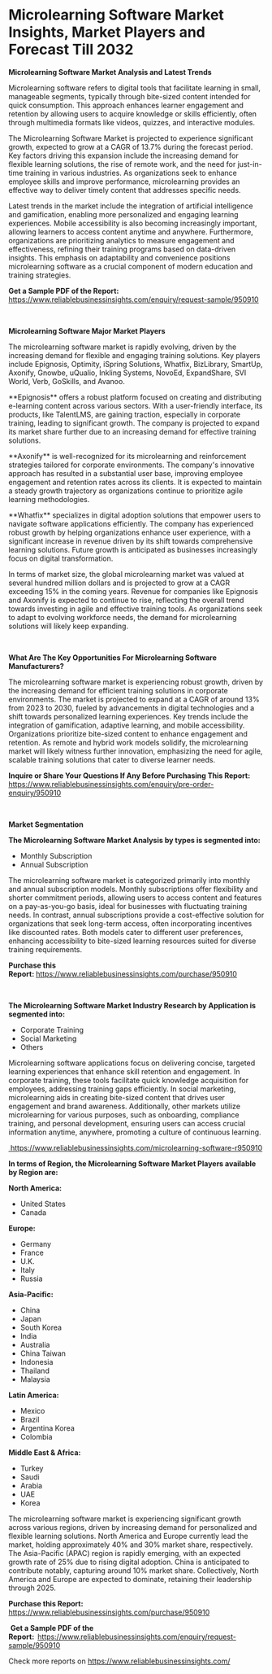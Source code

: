 <p><h1>Microlearning Software Market Insights, Market Players and Forecast Till 2032</h1></p><p><strong>Microlearning Software Market Analysis and Latest Trends</strong></p>
<p><p>Microlearning software refers to digital tools that facilitate learning in small, manageable segments, typically through bite-sized content intended for quick consumption. This approach enhances learner engagement and retention by allowing users to acquire knowledge or skills efficiently, often through multimedia formats like videos, quizzes, and interactive modules. </p><p>The Microlearning Software Market is projected to experience significant growth, expected to grow at a CAGR of 13.7% during the forecast period. Key factors driving this expansion include the increasing demand for flexible learning solutions, the rise of remote work, and the need for just-in-time training in various industries. As organizations seek to enhance employee skills and improve performance, microlearning provides an effective way to deliver timely content that addresses specific needs.</p><p>Latest trends in the market include the integration of artificial intelligence and gamification, enabling more personalized and engaging learning experiences. Mobile accessibility is also becoming increasingly important, allowing learners to access content anytime and anywhere. Furthermore, organizations are prioritizing analytics to measure engagement and effectiveness, refining their training programs based on data-driven insights. This emphasis on adaptability and convenience positions microlearning software as a crucial component of modern education and training strategies.</p></p>
<p><strong>Get a Sample PDF of the Report:&nbsp;</strong> <a href="https://www.reliablebusinessinsights.com/enquiry/request-sample/950910?utm_campaign=2321&utm_medium=2&utm_source=Github&utm_content=ia&utm_term=06032025&utm_id=microlearning-software">https://www.reliablebusinessinsights.com/enquiry/request-sample/950910</a></p>
<p>&nbsp;</p>
<p><strong>Microlearning Software Major Market Players</strong></p>
<p><p>The microlearning software market is rapidly evolving, driven by the increasing demand for flexible and engaging training solutions. Key players include Epignosis, Optimity, iSpring Solutions, Whatfix, BizLibrary, SmartUp, Axonify, Gnowbe, uQualio, Inkling Systems, NovoEd, ExpandShare, SVI World, Verb, GoSkills, and Avanoo.</p><p>**Epignosis** offers a robust platform focused on creating and distributing e-learning content across various sectors. With a user-friendly interface, its products, like TalentLMS, are gaining traction, especially in corporate training, leading to significant growth. The company is projected to expand its market share further due to an increasing demand for effective training solutions.</p><p>**Axonify** is well-recognized for its microlearning and reinforcement strategies tailored for corporate environments. The company's innovative approach has resulted in a substantial user base, improving employee engagement and retention rates across its clients. It is expected to maintain a steady growth trajectory as organizations continue to prioritize agile learning methodologies.</p><p>**Whatfix** specializes in digital adoption solutions that empower users to navigate software applications efficiently. The company has experienced robust growth by helping organizations enhance user experience, with a significant increase in revenue driven by its shift towards comprehensive learning solutions. Future growth is anticipated as businesses increasingly focus on digital transformation.</p><p>In terms of market size, the global microlearning market was valued at several hundred million dollars and is projected to grow at a CAGR exceeding 15% in the coming years. Revenue for companies like Epignosis and Axonify is expected to continue to rise, reflecting the overall trend towards investing in agile and effective training tools. As organizations seek to adapt to evolving workforce needs, the demand for microlearning solutions will likely keep expanding.</p></p>
<p>&nbsp;</p>
<p><strong>What Are The Key Opportunities For Microlearning Software Manufacturers?</strong></p>
<p><p>The microlearning software market is experiencing robust growth, driven by the increasing demand for efficient training solutions in corporate environments. The market is projected to expand at a CAGR of around 13% from 2023 to 2030, fueled by advancements in digital technologies and a shift towards personalized learning experiences. Key trends include the integration of gamification, adaptive learning, and mobile accessibility. Organizations prioritize bite-sized content to enhance engagement and retention. As remote and hybrid work models solidify, the microlearning market will likely witness further innovation, emphasizing the need for agile, scalable training solutions that cater to diverse learner needs.</p></p>
<p><strong>Inquire or Share Your Questions If Any Before Purchasing This Report:</strong> <a href="https://www.reliablebusinessinsights.com/enquiry/pre-order-enquiry/950910?utm_campaign=2321&utm_medium=2&utm_source=Github&utm_content=ia&utm_term=06032025&utm_id=microlearning-software">https://www.reliablebusinessinsights.com/enquiry/pre-order-enquiry/950910</a></p>
<p>&nbsp;</p>
<p><strong>Market Segmentation</strong></p>
<p><strong>The Microlearning Software Market Analysis by types is segmented into:</strong></p>
<p><ul><li>Monthly Subscription</li><li>Annual Subscription</li></ul></p>
<p><p>The microlearning software market is categorized primarily into monthly and annual subscription models. Monthly subscriptions offer flexibility and shorter commitment periods, allowing users to access content and features on a pay-as-you-go basis, ideal for businesses with fluctuating training needs. In contrast, annual subscriptions provide a cost-effective solution for organizations that seek long-term access, often incorporating incentives like discounted rates. Both models cater to different user preferences, enhancing accessibility to bite-sized learning resources suited for diverse training requirements.</p></p>
<p><strong>Purchase this Report:&nbsp;</strong><a href="https://www.reliablebusinessinsights.com/purchase/950910?utm_campaign=2321&utm_medium=2&utm_source=Github&utm_content=ia&utm_term=06032025&utm_id=microlearning-software">https://www.reliablebusinessinsights.com/purchase/950910</a></p>
<p>&nbsp;</p>
<p><strong>The Microlearning Software Market Industry Research by Application is segmented into:</strong></p>
<p><ul><li>Corporate Training</li><li>Social Marketing</li><li>Others</li></ul></p>
<p><p>Microlearning software applications focus on delivering concise, targeted learning experiences that enhance skill retention and engagement. In corporate training, these tools facilitate quick knowledge acquisition for employees, addressing training gaps efficiently. In social marketing, microlearning aids in creating bite-sized content that drives user engagement and brand awareness. Additionally, other markets utilize microlearning for various purposes, such as onboarding, compliance training, and personal development, ensuring users can access crucial information anytime, anywhere, promoting a culture of continuous learning.</p></p>
<p><a href="https://www.reliablebusinessinsights.com/microlearning-software-r950910?utm_campaign=2321&utm_medium=2&utm_source=Github&utm_content=ia&utm_term=06032025&utm_id=microlearning-software">&nbsp;https://www.reliablebusinessinsights.com/microlearning-software-r950910</a></p>
<p><strong>In terms of Region, the Microlearning Software Market Players available by Region are:</strong></p>
<p>
    <p> <strong> North America: </strong>
        <ul>
            <li>United States</li>
            <li>Canada</li>
        </ul>
        </p> 
    <p> <strong> Europe: </strong>
        <ul>
            <li>Germany</li>
            <li>France</li>
            <li>U.K.</li>
            <li>Italy</li>
            <li>Russia</li>
        </ul>
        </p> 
    <p> <strong> Asia-Pacific: </strong>
        <ul>
            <li>China</li>
            <li>Japan</li>
            <li>South Korea</li>
            <li>India</li>
            <li>Australia</li>
            <li>China Taiwan</li>
            <li>Indonesia</li>
            <li>Thailand</li>
            <li>Malaysia</li>
        </ul>
        </p> 
    <p> <strong> Latin America: </strong>
        <ul>
            <li>Mexico</li>
            <li>Brazil</li>
            <li>Argentina Korea</li>
            <li>Colombia</li>
        </ul>
        </p> 
    <p> <strong> Middle East & Africa: </strong>
        <ul>
            <li>Turkey</li>
            <li>Saudi</li>
            <li>Arabia</li>
            <li>UAE</li>
            <li>Korea</li>
        </ul>
    </p>
    </p>
<p><p>The microlearning software market is experiencing significant growth across various regions, driven by increasing demand for personalized and flexible learning solutions. North America and Europe currently lead the market, holding approximately 40% and 30% market share, respectively. The Asia-Pacific (APAC) region is rapidly emerging, with an expected growth rate of 25% due to rising digital adoption. China is anticipated to contribute notably, capturing around 10% market share. Collectively, North America and Europe are expected to dominate, retaining their leadership through 2025.</p></p>
<p><strong>Purchase this Report: </strong><a href="https://www.reliablebusinessinsights.com/purchase/950910?utm_campaign=2321&utm_medium=2&utm_source=Github&utm_content=ia&utm_term=06032025&utm_id=microlearning-software">https://www.reliablebusinessinsights.com/purchase/950910</a></p>
<p>&nbsp;<strong>Get a Sample PDF of the Report:&nbsp;&nbsp;</strong><a href="https://www.reliablebusinessinsights.com/enquiry/request-sample/950910?utm_campaign=2321&utm_medium=2&utm_source=Github&utm_content=ia&utm_term=06032025&utm_id=microlearning-software">https://www.reliablebusinessinsights.com/enquiry/request-sample/950910</a></p>
<p><strong></strong></p>
<p>Check more reports on <a href="https://www.reliablebusinessinsights.com/?utm_campaign=2321&utm_medium=2&utm_source=Github&utm_content=ia&utm_term=06032025&utm_id=microlearning-software">https://www.reliablebusinessinsights.com/</a></p>